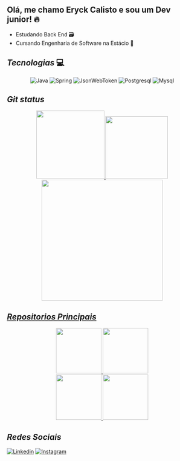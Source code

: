 ## **__Olá, me chamo Eryck Calisto e sou um Dev junior!__** 🔥


<ul>  
  <li>Estudando Back End 🗃️</li>
  <li>Cursando Engenharia de Software na Estácio 📖</li>
</ul>

## **_Tecnologias_** 💻

<div align="center"> 
  <img alt="Java" src="https://img.shields.io/badge/Java-ED8B00?style=for-the-badge&logo=openjdk&logoColor=white" />
  <img alt="Spring" src="https://img.shields.io/badge/Spring-6DB33F?style=for-the-badge&logo=spring&logoColor=white">
  <img alt="JsonWebToken" src="https://img.shields.io/badge/json%20web%20tokens-323330?style=for-the-badge&logo=json-web-tokens&logoColor=pink">
  <img alt="Postgresql" src="https://img.shields.io/badge/PostgreSQL-316192?style=for-the-badge&logo=postgresql&logoColor=white">
  <img alt="Mysql" src="https://img.shields.io/badge/MySQL-00000F?style=for-the-badge&logo=mysql&logoColor=white">         
</div>

## **_Git status_**

<div align="center" display="inline-block">
  <a href="https://github.com/EryckAvel">
  <img height="180cm" src="https://github-readme-stats.eryckavel.vercel.app/api?username=eryckavel&show_icons=true&theme=radical&include_all_commits=true&count_private=true"/>
  <img height="165cm" src="https://github-readme-stats.eryckavel.vercel.app/api/top-langs/?username=eryckavel&layout=compact&langs_count=7&theme=radical"/>
</div>

  
<div align="center" display="inline-block">
  <a href="https://github.com/EryckAvel">
  <img height="320em" src="https://github-readme-activity-graph.cyclic.app/graph?username=eryckavel&bg_color=0a0a0a&color=d1c2c6&line=581485&point=75299e&area=true&hide_border=truee"/>
</div>

  
## **_Repositorios Principais_**

<div align="center" display="flex" justifyContent="center">
  <a href="https://github.com/eryckavel/spring-jwt">
    <img height="120em" src="https://github-readme-stats.eryckavel.vercel.app/api/pin/?username=eryckavel&repo=spring-jwt&theme=radical" />
  </a>
  <a href="https://github.com/eryckavel/spring-webclient">
  <img height="120em" src="https://github-readme-stats.eryckavel.vercel.app/api/pin/?username=eryckavel&repo=spring-webclient&theme=radical" />
  </a>
  <br>
  <a href="https://github.com/EryckAvel/spring-microservices.git">
  <img height="120em" src="https://github-readme-stats.eryckavel.vercel.app/api/pin/?username=eryckavel&repo=spring-microservices&theme=radical" />
  </a>
  <a href="https://github.com/EryckAvel/estudos-sql.git">
    <img height="120em" src="https://github-readme-stats.eryckavel.vercel.app/api/pin/?username=eryckavel&repo=estudos-sql&theme=radical"/>
  </a>
</div>  
  
## **_Redes Sociais_**

[![Linkedin](https://img.shields.io/badge/LinkedIn-0077B5?style=for-the-badge&logo=linkedin&logoColor=white)](https://www.linkedin.com/in/eryck-avelino-a641b6232/)
[![Instagram](https://img.shields.io/badge/Instagram-E4405F?style=for-the-badge&logo=instagram&logoColor=white)](https://www.instagram.com/eryckavelino/)



